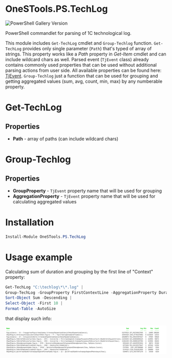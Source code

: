 # OneSTools.PS.TechLog

![PowerShell Gallery Version](https://img.shields.io/powershellgallery/v/OneSTools.PS.TechLog?style=plastic)

PowerShell commandlet for parsing of 1C technological log.  

This module includes `Get-TechLog` cmdlet and `Group-Techlog` function. `Get-TechLog` provides only single parameter (`Path`) that's typed of array of strings. This property works like a *Path* property in *Get-Item* cmdlet and can include wildcard chars as well. Parsed event (`TjEvent` class) already contains commonly used properties that can be used without additional parsing actions from user side. All available properties can be found here: [TjEvent](https://github.com/akpaevj/OneSTools.PS.TechLog/blob/master/TjEvent.cs). `Group-Techlog` just a function that can be used for grouping and getting aggregated values (sum, avg, count, min, max) by any numberable property.

# Get-TechLog
## Properties
- **Path** - array of paths (can include wildcard chars)

# Group-Techlog
## Properties
- **GroupProperty** - `TjEvent` property name that will be used for grouping  
- **AggregationProperty** - `TjEvent` property name that will be used for calculating aggregated values

# Installation

```powershell
Install-Module OneSTools.PS.TechLog
```

# Usage example
Calculating sum of duration and grouping by the first line of "Context" property:
```powershell
Get-TechLog "C:\techlog\*\*.log" |
Group-TechLog -GroupProperty FirstContextLine -AggregationProperty Duration | 
Sort-Object Sum -Descending | 
Select-Object -First 10 |
Format-Table -AutoSize
```

that display such info:

![Alt text](output.png)